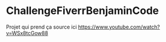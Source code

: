 # ChallengeFiverrBenjaminCode

Projet qui prend ça source ici https://www.youtube.com/watch?v=WSx8tcGow88 
